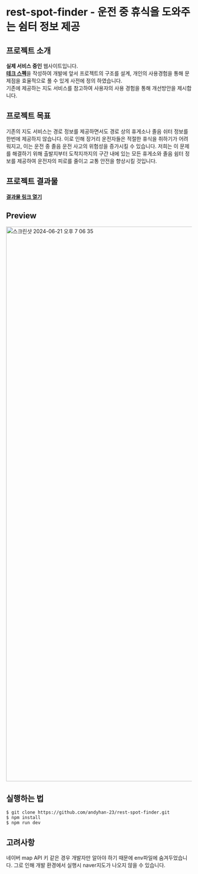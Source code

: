 # rest-spot-finder - 운전 중 휴식을 도와주는 쉼터 정보 제공

## 프로젝트 소개
**실제 서비스 중인** 웹사이트입니다. <br />
[__테크 스펙__](https://docs.google.com/document/d/1EYgFZ9NGm49wcDMm3XwS2kfvcAqx6mpCRiLnsr4RI4w/edit)을 작성하여 개발에 앞서 프로젝트의 구조를 설계, 개인의 사용경험을 통해 문제점을 효율적으로 풀 수 있게 사전에 정의 하였습니다. <br />
기존에 제공하는 지도 서비스를 참고하여 사용자의 사용 경험을 통해 개선방안을 제시합니다. <br />

## 프로젝트 목표
기존의 지도 서비스는 경로 정보를 제공하면서도 경로 상의 휴게소나 졸음 쉬터 정보를 한번에 제공하지 않습니다. 이로 인해 장거리 운전자들은 적절한 휴식을 취하기가 어려워지고, 이는 운전 중 졸음 운전 사고의 위험성을 증가시킬 수 있습니다. 저희는 이 문제를 해결하기 위해 출발지부터 도착지까지의 구간 내에 있는 모든 휴게소와 졸음 쉼터 정보를 제공하여 운전자의 피로를 줄이고 교통 안전을 향상시킬 것입니다.

## 프로젝트 결과물
[__결과물 링크 열기__](https://restspotfinder.site/)

## Preview
<img width="1500" alt="스크린샷 2024-06-21 오후 7 06 35" src="https://github.com/andyhan-23/rest-spot-finder/assets/98483125/6a264de9-05cf-4166-91fa-6ead40606064">


## 실행하는 법
```
$ git clone https://github.com/andyhan-23/rest-spot-finder.git
$ npm install
$ npm run dev
```
## 고려사항
네이버 map API 키 같은 경우 개발자만 알아야 하기 때문에 env파일에 숨겨두었습니다. 그로 인해 개발 환경에서 실행시 naver지도가 나오지 않을 수 있습니다.










